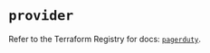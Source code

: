 # `provider`

Refer to the Terraform Registry for docs: [`pagerduty`](https://registry.terraform.io/providers/pagerduty/pagerduty/3.5.0/docs).
